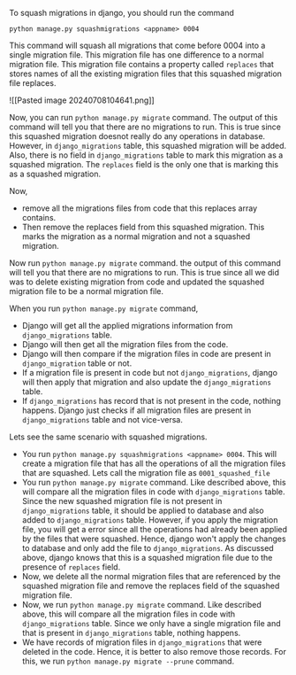 
To squash migrations in django, you should run the command

`python manage.py squashmigrations <appname> 0004`

This command will squash all migrations that come before 0004 into a single migration file. This migration file has one difference to a normal migration file. This migration file contains a property called `replaces`  that stores names of all the existing migration files that this squashed migration file replaces.

![[Pasted image 20240708104641.png]]

Now, you can run `python manage.py migrate` command. The output of this command will tell you that there are no migrations to run. This is true since this squashed migration doesnot really do any operations in database. However, in `django_migrations` table, this squashed migration will be added. Also, there is no field in `django_migrations` table to mark this migration as a squashed migration. The `replaces` field is the only one that is marking this as a squashed migration.

Now, 
- remove all the migrations files from code that this replaces array contains. 
- Then remove the replaces field from this squashed migration. This marks the migration as a normal migration and not a squashed migration.

Now run `python manage.py migrate` command. the output of this command will tell you that there are no migrations to run. This is true since all we did was to delete existing migration from code and updated the squashed migration file to be a normal migration file.  

When you run `python manage.py migrate` command, 
- Django will get all the applied migrations information  from `django_migrations` table.
- Django will then get all the migration files from the code. 
- Django will then compare if the migration files in code are present in `django_migration` table or not. 
- If a migration file is present in code but not `django_migrations`, django will then apply that migration and also update the `django_migrations` table.
- If  `django_migrations` has record that is not present in the code, nothing happens. Django just checks if all migration files are present in `django_migrations` table and not vice-versa. 

Lets see the same scenario with squashed migrations.

- You run `python manage.py squashmigrations <appname> 0004`. This will create a migration file that has all the operations of all the migration files that are squashed. Lets call the migration file as `0001_squashed_file`
- You run `python manage.py migrate` command. Like described above, this will compare all the migration files in code with `django_migrations` table. Since the new squashed migration file is not present in `django_migrations` table, it should be applied to database and also added to `django_migrations` table. However, if you apply the migration file, you will get a error since all the operations had already been applied by the files that were squashed. Hence, django won't apply the changes to database and only add the file to `django_migrations`. As discussed above, django knows that this is a squashed migration file due to the presence of `replaces` field.
- Now, we delete all the normal migration files that are referenced by the squashed migration file and remove the replaces field of the squashed migration file. 
- Now, we run `python manage.py migrate` command. Like described above, this will compare all the migration files in code with `django_migrations` table. Since we only have a single migration file and that is present in `django_migrations` table, nothing happens. 
- We have records of migration files in `django_migrations` that were deleted in the code. Hence, it is better to also remove those records. For this, we run `python manage.py migrate --prune` command. 